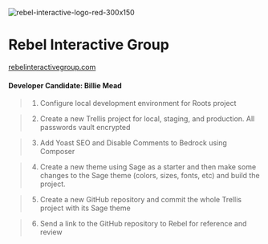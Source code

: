 
![rebel-interactive-logo-red-300x150](https://billiemead.com/files/rebel-interactive-logo-red-300x150.png)
# Rebel Interactive Group
[rebelinteractivegroup.com](https://rebelinteractivegroup.com/)

#### Developer Candidate: Billie Mead


> 1) Configure local development environment for Roots project

> 2) Create a new Trellis project for local, staging, and production. All passwords vault encrypted

> 3) Add Yoast SEO and Disable Comments to Bedrock using Composer

> 4) Create a new theme using Sage as a starter and then make some changes to the Sage theme (colors, sizes, fonts, etc) and build the project.

> 5) Create a new GitHub repository and commit the whole Trellis project with its Sage theme

> 6) Send a link to the GitHub repository to Rebel for reference and review
